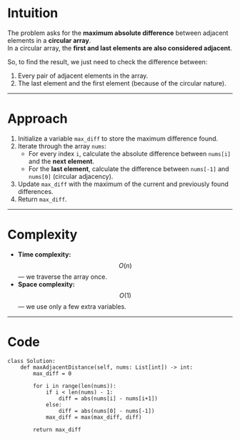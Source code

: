 # Intuition

The problem asks for the **maximum absolute difference** between adjacent elements in a **circular array**.  
In a circular array, the **first and last elements are also considered adjacent**.

So, to find the result, we just need to check the difference between:

1. Every pair of adjacent elements in the array.
2. The last element and the first element (because of the circular nature).

---

# Approach

1. Initialize a variable `max_diff` to store the maximum difference found.
2. Iterate through the array `nums`:
   - For every index `i`, calculate the absolute difference between `nums[i]` and the **next element**.
   - For the **last element**, calculate the difference between `nums[-1]` and `nums[0]` (circular adjacency).
3. Update `max_diff` with the maximum of the current and previously found differences.
4. Return `max_diff`.

---

# Complexity

- **Time complexity:** $$O(n)$$ — we traverse the array once.
- **Space complexity:** $$O(1)$$ — we use only a few extra variables.

---

# Code

```python3 []
class Solution:
    def maxAdjacentDistance(self, nums: List[int]) -> int:
        max_diff = 0

        for i in range(len(nums)):
            if i < len(nums) - 1:
                diff = abs(nums[i] - nums[i+1])
            else:
                diff = abs(nums[0] - nums[-1])
            max_diff = max(max_diff, diff)

        return max_diff
```
